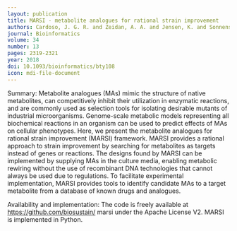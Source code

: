 ```yaml
---
layout: publication
title: MARSI - metabolite analogues for rational strain improvement
authors: Cardoso, J. G. R. and Zeidan, A. A. and Jensen, K. and Sonnenschein, N. and Neves, A. R. and  Herrgård, M. J.
journal: Bioinformatics
volume: 34	
number: 13
pages: 2319-2321
year: 2018
doi: 10.1093/bioinformatics/bty108
icon: mdi-file-document
---
```

Summary: Metabolite analogues (MAs) mimic the structure of native metabolites, can competitively
inhibit their utilization in enzymatic reactions, and are commonly used as selection tools for
isolating desirable mutants of industrial microorganisms. Genome-scale metabolic models representing
all biochemical reactions in an organism can be used to predict effects of MAs on cellular
phenotypes. Here, we present the metabolite analogues for rational strain improvement (MARSI)
framework. MARSI provides a rational approach to strain improvement by searching for metabolites
as targets instead of genes or reactions. The designs found by MARSI can be implemented by
supplying MAs in the culture media, enabling metabolic rewiring without the use of recombinant
DNA technologies that cannot always be used due to regulations. To facilitate experimental implementation,
MARSI provides tools to identify candidate MAs to a target metabolite from a database
of known drugs and analogues.

Availability and implementation: The code is freely available at https://github.com/biosustain/
marsi under the Apache License V2. MARSI is implemented in Python.
